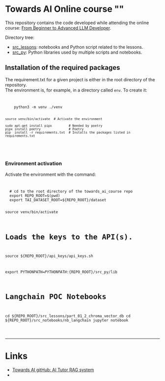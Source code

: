 # Towards AI Online course "" #
<p>
This repository contains the code developed while attending the online course:
<a href="https://academy.towardsai.net/courses/beginner-to-advanced-llm-dev" target="_blank">From Beginner to Advanced LLM Developer</a>.
</p>

Directory tree:
<ul>
<li><a href="src_lessons" target="_blank">src_lessons</a>: notebooks and Python script related to the lessons. </li>
<li><a href="src_py" target="_blank">src_py</a>: Python libraries used by multiple scripts and notebooks. </li>
</ul>

## Installation of the required packages

The requirement.txt for a given project is either in the root directory of the repository.<br>
The environment is, for example, in a directory called <code>env</code>. To create it:<br>

<code>
<pre>
    python3 -m venv ./venv

    source venv/bin/activate  # Activate the environment

    sudo apt-get install pipx         # Needed by poetry
    pipx install poetry               # Poetry
    pip  install -r requirements.txt  # Installs the packages listed in requirements.txt
</pre>
</code>


### Environment activation
Activate the environment with the command:

<code>
<pre>
  # cd to the root directory of the towards_ai_course repo
  export REPO_ROOT=$(pwd)
  export TAI_DATASET_ROOT=${REPO_ROOT}/dataset

  source venv/bin/activate

  # Loads the keys to the API(s).
  source ${REPO_ROOT}/api_keys/api_keys.sh

  export PYTHONPATH=${PYTHONPATH}:${REPO_ROOT}/src_py/lib

  # Langchain POC Notebooks
  cd ${REPO_ROOT}/src_lessons/part_01_2_chroma_vector_db
  cd ${REPO_ROOT}/src_notebooks/nb_langchain
  jupyter notebook
</pre>
</code>

<hr>

# Links
<ul>
  <li> <a target="_blank" href="https://github.com/towardsai/ai-tutor-rag-system">Towards AI gitHub: AI Tutor RAG system</a> </li>
  <li> <a target="_blank" href=""></a> </li>
</ul>
